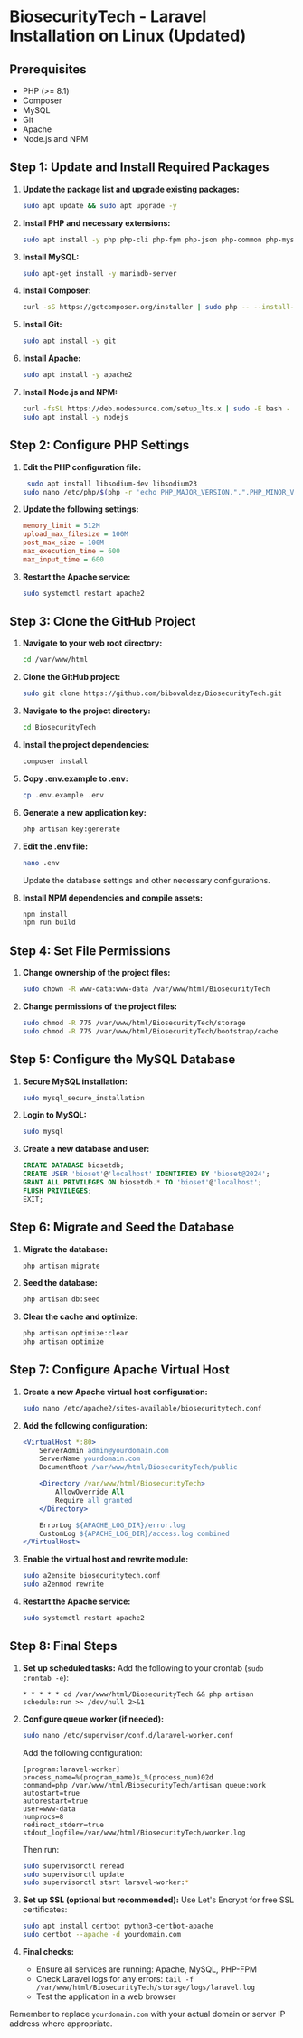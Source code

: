 # BiosecurityTech - Laravel Installation on Linux (Updated)

## Prerequisites
- PHP (>= 8.1)
- Composer
- MySQL
- Git
- Apache
- Node.js and NPM

## Step 1: Update and Install Required Packages

1. **Update the package list and upgrade existing packages:**
   ```bash
   sudo apt update && sudo apt upgrade -y
   ```

2. **Install PHP and necessary extensions:**
   ```bash
   sudo apt install -y php php-cli php-fpm php-json php-common php-mysql php-zip php-gd php-mbstring php-curl php-xml php-bcmath unzip
   ```

3. **Install MySQL:**
   ```bash
   sudo apt-get install -y mariadb-server 
   ```

4. **Install Composer:**
   ```bash
   curl -sS https://getcomposer.org/installer | sudo php -- --install-dir=/usr/local/bin --filename=composer
   ```

5. **Install Git:**
   ```bash
   sudo apt install -y git
   ```

6. **Install Apache:**
   ```bash
   sudo apt install -y apache2
   ```

7. **Install Node.js and NPM:**
   ```bash
   curl -fsSL https://deb.nodesource.com/setup_lts.x | sudo -E bash -
   sudo apt install -y nodejs
   ```

## Step 2: Configure PHP Settings

1. **Edit the PHP configuration file:**
   ```bash
    sudo apt install libsodium-dev libsodium23
   sudo nano /etc/php/$(php -r 'echo PHP_MAJOR_VERSION.".".PHP_MINOR_VERSION;')/apache2/php.ini
   ```

2. **Update the following settings:**
   ```ini
   memory_limit = 512M
   upload_max_filesize = 100M
   post_max_size = 100M
   max_execution_time = 600
   max_input_time = 600
   ```

3. **Restart the Apache service:**
   ```bash
   sudo systemctl restart apache2
   ```

## Step 3: Clone the GitHub Project

1. **Navigate to your web root directory:**
   ```bash
   cd /var/www/html
   ```

2. **Clone the GitHub project:**
   ```bash
   sudo git clone https://github.com/bibovaldez/BiosecurityTech.git
   ```

3. **Navigate to the project directory:**
   ```bash
   cd BiosecurityTech
   ```

4. **Install the project dependencies:**
   ```bash
   composer install
   ```

5. **Copy .env.example to .env:**
   ```bash
   cp .env.example .env
   ```

6. **Generate a new application key:**
   ```bash
   php artisan key:generate
   ```

7. **Edit the .env file:**
   ```bash
   nano .env
   ```
   Update the database settings and other necessary configurations.

8. **Install NPM dependencies and compile assets:**
   ```bash
   npm install
   npm run build
   ```

## Step 4: Set File Permissions

1. **Change ownership of the project files:**
   ```bash
   sudo chown -R www-data:www-data /var/www/html/BiosecurityTech
   ```

2. **Change permissions of the project files:**
   ```bash
   sudo chmod -R 775 /var/www/html/BiosecurityTech/storage
   sudo chmod -R 775 /var/www/html/BiosecurityTech/bootstrap/cache
   ```

## Step 5: Configure the MySQL Database

1. **Secure MySQL installation:**
   ```bash
   sudo mysql_secure_installation
   ```

2. **Login to MySQL:**
   ```bash
   sudo mysql
   ```

3. **Create a new database and user:**
   ```sql
   CREATE DATABASE biosetdb;
   CREATE USER 'bioset'@'localhost' IDENTIFIED BY 'bioset@2024';
   GRANT ALL PRIVILEGES ON biosetdb.* TO 'bioset'@'localhost';
   FLUSH PRIVILEGES;
   EXIT;
   ```

## Step 6: Migrate and Seed the Database

1. **Migrate the database:**
   ```bash
   php artisan migrate
   ```

2. **Seed the database:**
   ```bash
   php artisan db:seed
   ```

3. **Clear the cache and optimize:**
   ```bash
   php artisan optimize:clear
   php artisan optimize
   ```

## Step 7: Configure Apache Virtual Host

1. **Create a new Apache virtual host configuration:**
   ```bash
   sudo nano /etc/apache2/sites-available/biosecuritytech.conf
   ```

2. **Add the following configuration:**
   ```apache
   <VirtualHost *:80>
       ServerAdmin admin@yourdomain.com
       ServerName yourdomain.com
       DocumentRoot /var/www/html/BiosecurityTech/public

       <Directory /var/www/html/BiosecurityTech>
           AllowOverride All
           Require all granted
       </Directory>

       ErrorLog ${APACHE_LOG_DIR}/error.log
       CustomLog ${APACHE_LOG_DIR}/access.log combined
   </VirtualHost>
   ```

3. **Enable the virtual host and rewrite module:**
   ```bash
   sudo a2ensite biosecuritytech.conf
   sudo a2enmod rewrite
   ```

4. **Restart the Apache service:**
   ```bash
   sudo systemctl restart apache2
   ```

## Step 8: Final Steps

1. **Set up scheduled tasks:**
   Add the following to your crontab (`sudo crontab -e`):
   ```
   * * * * * cd /var/www/html/BiosecurityTech && php artisan schedule:run >> /dev/null 2>&1
   ```

2. **Configure queue worker (if needed):**
   ```bash
   sudo nano /etc/supervisor/conf.d/laravel-worker.conf
   ```
   Add the following configuration:
   ```
   [program:laravel-worker]
   process_name=%(program_name)s_%(process_num)02d
   command=php /var/www/html/BiosecurityTech/artisan queue:work
   autostart=true
   autorestart=true
   user=www-data
   numprocs=8
   redirect_stderr=true
   stdout_logfile=/var/www/html/BiosecurityTech/worker.log
   ```
   Then run:
   ```bash
   sudo supervisorctl reread
   sudo supervisorctl update
   sudo supervisorctl start laravel-worker:*
   ```

3. **Set up SSL (optional but recommended):**
   Use Let's Encrypt for free SSL certificates:
   ```bash
   sudo apt install certbot python3-certbot-apache
   sudo certbot --apache -d yourdomain.com
   ```

4. **Final checks:**
   - Ensure all services are running: Apache, MySQL, PHP-FPM
   - Check Laravel logs for any errors: `tail -f /var/www/html/BiosecurityTech/storage/logs/laravel.log`
   - Test the application in a web browser

Remember to replace `yourdomain.com` with your actual domain or server IP address where appropriate.
